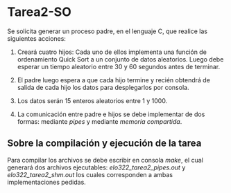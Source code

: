# Tarea2-SO
Se solicita generar un proceso padre, en el lenguaje C, que realice las siguientes acciones:

1) Creará cuatro hijos: Cada uno de ellos implementa una función de ordenamiento Quick Sort a un conjunto
de datos aleatorios. Luego debe esperar un tiempo aleatorio entre 30 y 60 segundos antes de terminar.

2) El padre luego espera a que cada hijo termine y recién obtendrá de salida de cada hijo los datos para
desplegarlos por consola.

3) Los datos serán 15 enteros aleatorios entre 1 y 1000.

4) La comunicación entre padre e hijos se debe implementar de dos formas: mediante *pipes* y mediante *memoria*
*compartida*.

## Sobre la compilación y ejecución de la tarea

Para compilar los archivos se debe escribir en consola *make*, el cual generará dos archivos ejecutables:
*elo322_tarea2_pipes.out* y *elo322_tarea2_shm.out* los cuales corresponden a ambas implementaciones pedidas.
